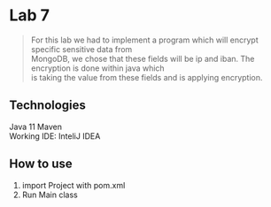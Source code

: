# Lab 7
> For this lab we had to implement a program which will encrypt specific sensitive data from  
> MongoDB, we chose that these fields will be ip and iban. The encryption is done within java which  
> is taking the value from these fields and is applying encryption.

## Technologies
Java 11
Maven  
Working IDE: InteliJ IDEA

## How to use
1. import Project with pom.xml
2. Run Main class

